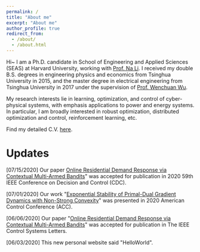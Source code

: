 ```yaml
---
permalink: /
title: "About me"
excerpt: "About me"
author_profile: true
redirect_from: 
  - /about/
  - /about.html
---
```


Hi~ I am a Ph.D. candidate in School of Engineering and Applied Sciences (SEAS) at Harvard University, working with [Prof. Na Li](https://nali.seas.harvard.edu/). 
I received my double B.S. degrees in engineering physics and economics from Tsinghua University in 2015, and the master degree in electrical engineering from Tsinghua University in 2017 under the supervision of [Prof. Wenchuan Wu](https://www.tbsi.edu.cn/index.php?s=/cms/144.html). 

My research interests lie in learning, optimization, and control of cyber-physical systems, with emphasis applications to power and energy systems. In particular, I am broadly interested in robust optimization, distributed optimization and control, reinforcement learning, etc. 

Find my detailed C.V. [here](https://xinchen236.github.io/files/CVcx.pdf).

Updates
======

[07/15/2020] Our paper [Online Residential Demand Response via Contextual Multi-Armed Bandits](https://arxiv.org/pdf/2003.03627.pdf)" was accepted for publication in 2020 59th IEEE Conference on Decision and Control (CDC).

[07/01/2020] Our work "[Exponential Stability of Primal-Dual Gradient Dynamics with Non-Strong Convexity](https://xinchen236.github.io/files/ACC2020slides.pdf)" was presented in 2020 American Control Conference (ACC).

[06/06/2020] Our paper "[Online Residential Demand Response via Contextual Multi-Armed Bandits](https://arxiv.org/pdf/2003.03627.pdf)" was accepted for publication in The IEEE Control Systems Letters.

[06/03/2020] This new personal website said "HelloWorld".
